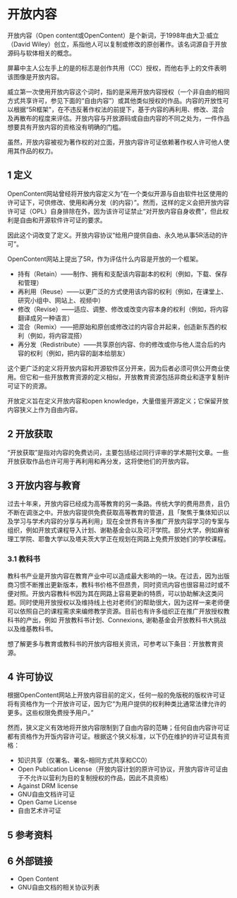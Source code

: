 # 开放内容



开放内容（Open content或OpenContent）是个新词，于1998年由大卫·威立（David Wiley）创立，系指他人可以复制或修改的原创著作。该名词源自于开放源码与软体相关的概念。

屏幕中主人公左手上的是的标志是创作共用（CC）授权，而他右手上的文件表明该图像是开放内容。

威立第一次使用开放内容这个词时，指的是采用开放内容授权（一个非自由的相同方式共享许可，参见下面的“自由内容”）或其他类似授权的作品。内容的开放性可以根据“5R框架"，在不违反著作权法的前提下，基于内容的再利用、修改、混合及再散布的程度来评估。开放内容与开放源码或自由内容的不同之处为，一件作品想要具有开放内容的资格没有明确的门槛。

虽然，开放内容被视为著作权的对立面，开放内容许可证依赖著作权人许可他人使用其作品的权力。



## 1 定义

OpenContent网站曾经将开放内容定义为“在一个类似开源与自由软件社区使用的许可证下，可供修改、使用和再分发（的内容）”。然而，这样的定义会把开放内容许可证（OPL）自身排除在外，因为该许可证禁止“对开放内容自身收费”，但此权利是自由和开源软件许可证的要求。

因此这个词改变了定义。开放内容协议“给用户提供自由、永久地从事5R活动的许可”。

OpenContent网站上提出了5R，作为评估什么内容是开放的一个框架。

* 持有（Retain）——制作、拥有和支配该内容副本的权利（例如，下载、保存和管理）
* 再利用（Reuse）——以更广泛的方式使用该内容的权利（例如，在课堂上、研究小组中、网站上、视频中）
* 修改（Revise）——适应、调整、修改或改变内容本身的权利（例如，将内容翻译成另一种语言）
* 混合（Remix）——把原始和原创或修改过的内容合并起来，创造新东西的权利（例如，将内容混搭）
* 再分发（Redistribute）——共享原创内容、你的修改或你与他人混合后的内容的权利（例如，把内容的副本给朋友）

这个更广泛的定义将开放内容和开源软件区分开来，因为后者必须可供公开商业使用。但它和一些开放教育资源的定义相似，开放教育资源包括非商业和逐字复制许可证下的资源。

开放定义旨在定义开放内容和open knowledge，大量借鉴开源定义；它保留开放内容狭义上作为自由内容。



## 2 开放获取

“开放获取”是指对内容的免费访问，主要包括经过同行评审的学术期刊文章。一些开放获取作品也许可用于再利用和再分发，这将使他们的开放内容。



## 3 开放内容与教育

过去十年来，开放内容已经成为高等教育的另一条路。传统大学的费用昂贵，且仍不断在调涨之中。开放内容提供免费获取高等教育的管道，且「聚焦于集体知识以及学习与学术内容的分享与再利用」现在全世界有许多推广开放内容学习的专案与组织，例如开放式课程导入计划、谢勒基金会以及可汗学院。部分大学，例如麻省理工学院、耶鲁大学以及塔夫茨大学正在规划在网路上免费开放她们的学校课程。



### 3.1 教科书

教科书产业是开放内容在教育产业中可以造成最大影响的一块。在过去，因为出版商习惯不断推出更新版本，教科书价格不但昂贵，同时资讯内容也很容易过时或不便对照。开放内容教科书因为其在网路上容易更新的特质，可以协助解决这类问题。同时使用开放授权以及维持线上也对老师们的帮助很大，因为这样一来老师便可以依照自己的课程需求来编修教学资源。目前也有许多组织正在推广开放授权教科书的产出，例如 开放教科书计划、Connexions,  谢勒基金会开放教科书大挑战以及维基教科书。

想了解更多与教育或教科书的开放内容相关资讯，可参考以下条目：开放教育资源。



## 4 许可协议

根据OpenContent网站上开放内容目前的定义，任何一般的免版税的版权许可证将有资格作为一个开放许可证，因为它“为用户提供的权利种类比通常法律允许的更多。这些权限免费授予用户。”

然而，狭义定义有效地将开放内容限制到了自由内容的范畴；任何自由内容许可证都有资格作为开饭内容许可证。根据这个狭义标准，以下仍在维护的许可证具有资格：

* 知识共享（仅署名、署名-相同方式共享和CC0）
* Open Publication License（开放内容计划的原许可协议，开放内容许可证由于不允许以营利为目的复制授权的作品，因此不具资格）
* Against DRM license
* GNU自由文档许可证
* Open Game License
* 自由艺术许可证



## 5 参考资料



## 6 外部链接

* Open Content
* GNU自由文档的相关协议列表



